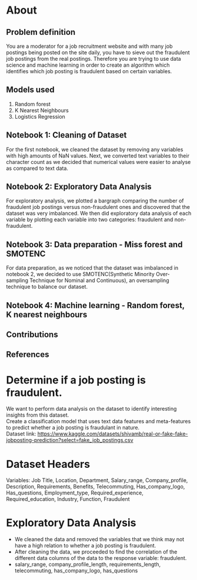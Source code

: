 # About

## Problem definition
You are a moderator for a job recruitment website and with many job postings being posted on the site daily, you have to sieve out the fraudulent job postings from the real postings. Therefore you are trying to use data science and machine learning in order to create an algorithm which identifies which job posting is fraudulent based on certain variables. 
## Models used
1. Random forest
2. K Nearest Neighbours
3. Logistics Regression
## Notebook 1: Cleaning of Dataset
For the first notebook, we cleaned the dataset by removing any variables with high amounts of NaN values. Next, we converted text variables to their character count as we decided that numerical values were easier to analyse as compared to text data.
## Notebook 2: Exploratory Data Analysis
For exploratory analysis, we plotted a bargraph comparing the number of fraudulent job postings versus non-fraudulent ones and discovered that the dataset was very imbalanced. We then did exploratory data analysis of each variable by plotting each variable into two categories: fraudulent and non-fraudulent. 
## Notebook 3: Data preparation - Miss forest and SMOTENC
For data preparation, as we noticed that the dataset was imbalanced in notebook 2, we decided to use SMOTENC(Synthetic Minority Over-sampling Technique for Nominal and Continuous), an oversampling technique to balance our dataset. 
## Notebook 4: Machine learning - Random forest, K nearest neighbours
## Contributions
## References





# Determine if a job posting is fraudulent. 
We want to perform data analysis on the dataset to identify interesting insights from this dataset.<br />
Create a classification model that uses text data features and meta-features to predict whether a job posting is fraudulant in nature.<br />
Dataset link: https://www.kaggle.com/datasets/shivamb/real-or-fake-fake-jobposting-prediction?select=fake_job_postings.csv

# Dataset Headers
Variables: Job Title, Location, Department, Salary_range, Company_profile, Description, Requirements, Benefits, Telecommuting, Has_company_logo, Has_questions, 
Employment_type, Required_experience, Required_education, Industry, Function, Fraudulent

# Exploratory Data Analysis
* We cleaned the data and removed the variables that we think may not have a high relation to whether a job posting is fraudulent.
* After cleaning the data, we proceeded to find the correlation of the different data columns of the data to the response variable: fraudulent.
* salary_range, company_profile_length, requirements_length, telecommuting, has_company_logo, has_questions


